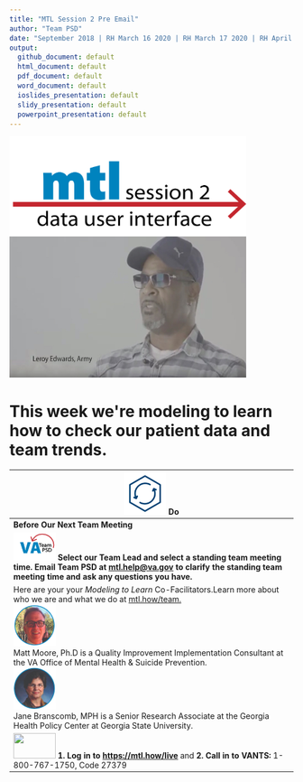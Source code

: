 ```yaml
---
title: "MTL Session 2 Pre Email"
author: "Team PSD"
date: "September 2018 | RH March 16 2020 | RH March 17 2020 | RH April 6 2020"
output: 
  github_document: default
  html_document: default
  pdf_document: default
  word_document: default
  ioslides_presentation: default
  slidy_presentation: default
  powerpoint_presentation: default
---
```




<!-- MTL Logo, HTML img tag -->
[<img src = "https://github.com/lzim/teampsd/blob/master/resources/title_slides/mtl_s02_data_ui_title.png"
     height = "175" width = "420">](https://github.com/lzim/mtl/blob/master/blue/session02/s02_learner/mtl_session02_see.md)
[<img src="https://github.com/lzim/teampsd/blob/master/resources/vapor_team_youtube/edwards_vapor.jpg" height="250" width="420">](https://youtu.be/uaXbTnE8Vts)   

# This week we're modeling to learn how to check our patient data and team trends.

<!-- Do/Done Tables -->
[<img src = "https://raw.githubusercontent.com/lzim/teampsd/master/resources/icons/do.png" height = "75" width = "75">](https://github.com/lzim/mtl/blob/master/blue/session02/s02_learner/mtl_session02_see.md) **Do** |
| --- |
|**Before Our Next Team Meeting**|
|[<img src = "https://raw.githubusercontent.com/lzim/teampsd/master/resources/logos/va_team_psd_logo_sq_sm.png" height = "50" width = "75">](mailto:mtl.help@va.gov) **Select our Team Lead and select a standing team meeting time. Email Team PSD at mtl.help@va.gov to clarify the standing team meeting time and ask any questions you have.**  |
Here are your your _Modeling to Learn_ Co-Facilitators.Learn more about who we are and what we do at [mtl.how/team.](https://mtl.how/team) <br> [<img src="https://github.com/lzim/teampsd/blob/master/resources/small_circle_headshots/moore_headshot_circle.jpg" height= "75" width="75">](https://forio.com/app/va/va-psd-team/teampsd.html) <br> Matt Moore, Ph.D is a Quality Improvement Implementation Consultant at the VA Office of Mental Health & Suicide Prevention. <br> [<img src="https://github.com/lzim/teampsd/blob/master/resources/small_circle_headshots/branscomb_headshot_circle.jpg" height="75" width="75">](https://forio.com/app/va/va-psd-team/teampsd.html) <br> Jane Branscomb, MPH is a Senior Research Associate at the Georgia Health Policy Center at Georgia State University.  |  
[<img src = "https://github.com/lzim/teampsd/blob/master/resources/logos/mtl_how_live_sm.png" height = "45" width = "75">](http://mtl.how/live) **1. Log in to https://mtl.how/live** and **2. Call in to VANTS:** 1-800-767-1750, Code 27379 |


